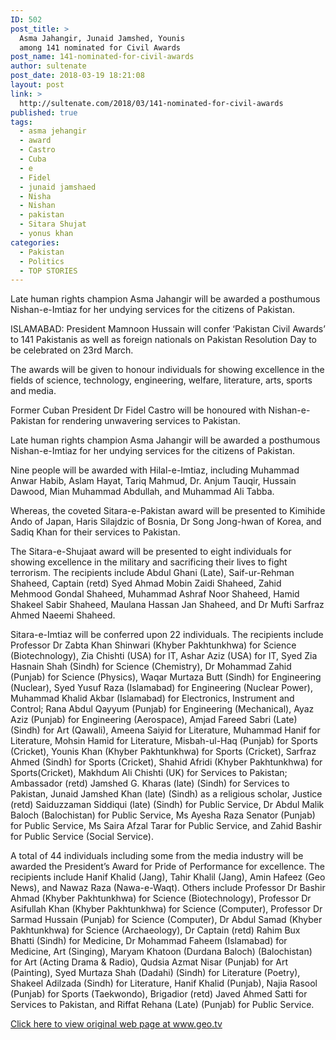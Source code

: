 ```yaml
---
ID: 502
post_title: >
  Asma Jahangir, Junaid Jamshed, Younis
  among 141 nominated for Civil Awards
post_name: 141-nominated-for-civil-awards
author: sultenate
post_date: 2018-03-19 18:21:08
layout: post
link: >
  http://sultenate.com/2018/03/141-nominated-for-civil-awards
published: true
tags:
  - asma jehangir
  - award
  - Castro
  - Cuba
  - e
  - Fidel
  - junaid jamshaed
  - Nisha
  - Nishan
  - pakistan
  - Sitara Shujat
  - yonus khan
categories:
  - Pakistan
  - Politics
  - TOP STORIES
---
```

Late human rights champion Asma Jahangir will be awarded a posthumous Nishan-e-Imtiaz for her undying services for the citizens of Pakistan.

ISLAMABAD: President Mamnoon Hussain will confer ‘Pakistan Civil Awards’ to 141 Pakistanis as well as foreign nationals on Pakistan Resolution Day to be celebrated on 23rd March.

The awards will be given to honour individuals for showing excellence in the fields of science, technology, engineering, welfare, literature, arts, sports and media.

Former Cuban President Dr Fidel Castro will be honoured with Nishan-e-Pakistan for rendering unwavering services to Pakistan.

Late human rights champion Asma Jahangir will be awarded a posthumous Nishan-e-Imtiaz for her undying services for the citizens of Pakistan.

Nine people will be awarded with Hilal-e-Imtiaz, including Muhammad Anwar Habib, Aslam Hayat, Tariq Mahmud, Dr. Anjum Tauqir, Hussain Dawood, Mian Muhammad Abdullah, and Muhammad Ali Tabba.

Whereas, the coveted Sitara-e-Pakistan award will be presented to Kimihide Ando of Japan, Haris Silajdzic of Bosnia, Dr Song Jong-hwan of Korea, and Sadiq Khan for their services to Pakistan.

The Sitara-e-Shujaat award will be presented to eight individuals for showing excellence in the military and sacrificing their lives to fight terrorism. The recipients include Abdul Ghani (Late), Saif-ur-Rehman Shaheed, Captain (retd) Syed Ahmad Mobin Zaidi Shaheed, Zahid Mehmood Gondal Shaheed, Muhammad Ashraf Noor Shaheed, Hamid Shakeel Sabir Shaheed, Maulana Hassan Jan Shaheed, and Dr Mufti Sarfraz Ahmed Naeemi Shaheed.

Sitara-e-Imtiaz will be conferred upon 22 individuals. The recipients include Professor Dr Zabta Khan Shinwari (Khyber Pakhtunkhwa) for Science (Biotechnology), Zia Chishti (USA) for IT, Ashar Aziz (USA) for IT, Syed Zia Hasnain Shah (Sindh) for Science (Chemistry), Dr Mohammad Zahid (Punjab) for Science (Physics), Waqar Murtaza Butt (Sindh) for Engineering (Nuclear), Syed Yusuf Raza (Islamabad) for Engineering (Nuclear Power), Muhammad Khalid Akbar (Islamabad) for Electronics, Instrument and Control; Rana Abdul Qayyum (Punjab) for Engineering (Mechanical), Ayaz Aziz (Punjab) for Engineering (Aerospace), Amjad Fareed Sabri (Late) (Sindh) for Art (Qawali), Ameena Saiyid for Literature, Muhammad Hanif for Literature, Mohsin Hamid for Literature, Misbah-ul-Haq (Punjab) for Sports (Cricket), Younis Khan (Khyber Pakhtunkhwa) for Sports (Cricket), Sarfraz Ahmed (Sindh) for Sports (Cricket), Shahid Afridi (Khyber Pakhtunkhwa) for Sports(Cricket), Makhdum Ali Chishti (UK) for Services to Pakistan; Ambassador (retd) Jamshed G. Kharas (late) (Sindh) for Services to Pakistan, Junaid Jamshed Khan (late) (Sindh) as a religious scholar, Justice (retd) Saiduzzaman Siddiqui (late) (Sindh) for Public Service, Dr Abdul Malik Baloch (Balochistan) for Public Service, Ms Ayesha Raza Senator (Punjab) for Public Service, Ms Saira Afzal Tarar for Public Service, and Zahid Bashir for Public Service (Social Service).

A total of 44 individuals including some from the media industry will be awarded the President’s Award for Pride of Performance for excellence. The recipients include Hanif Khalid (Jang), Tahir Khalil (Jang), Amin Hafeez (Geo News), and Nawaz Raza (Nawa-e-Waqt). Others include Professor Dr Bashir Ahmad (Khyber Pakhtunkhwa) for Science (Biotechnology), Professor Dr Asifullah Khan (Khyber Pakhtunkhwa) for Science (Computer), Professor Dr Sarmad Hussain (Punjab) for Science (Computer), Dr Abdul Samad (Khyber Pakhtunkhwa) for Science (Archaeology), Dr Captain (retd) Rahim Bux Bhatti (Sindh) for Medicine, Dr Mohammad Faheem (Islamabad) for Medicine, Art (Singing), Maryam Khatoon (Durdana Baloch) (Balochistan) for Art (Acting Drama &amp; Radio), Qudsia Azmat Nisar (Punjab) for Art (Painting), Syed Murtaza Shah (Dadahi) (Sindh) for Literature (Poetry), Shakeel Adilzada (Sindh) for Literature, Hanif Khalid (Punjab), Najia Rasool (Punjab) for Sports (Taekwondo), Brigadior (retd) Javed Ahmed Satti for Services to Pakistan, and Riffat Rehana (Late) (Punjab) for Public Service.
<p id="mct-ai-attriblink"><a href="https://www.geo.tv/latest/186912-asma-jahangir-junaid-jamshed-afridi-among-141-nominated-for-civil-awards">Click here to view original web page at www.geo.tv</a></p>